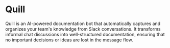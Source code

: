 # Quill
Quill is an AI-powered documentation bot that automatically captures and organizes your team's knowledge from Slack conversations. It transforms informal chat discussions into well-structured documentation, ensuring that no important decisions or ideas are lost in the message flow.
